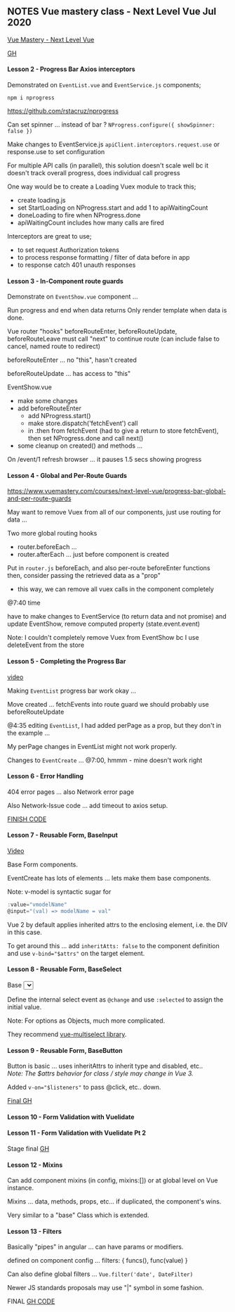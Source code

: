 ## NOTES Vue mastery class - Next Level Vue    Jul 2020

[Vue Mastery - Next Level Vue](https://www.vuemastery.com/courses/next-level-vue/progress-bar-axios-interceptors)

[GH](https://github.com/Code-Pop/real-world-vue/tree/progress-bar-start)

#### Lesson 2 - Progress Bar Axios interceptors

Demonstrated on `EventList.vue` and `EventService.js` components;

`npm i nprogress`

https://github.com/rstacruz/nprogress

Can set spinner ... instead of bar ? 
`NProgress.configure({ showSpinner: false })`

Make changes to EventService.js
`apiClient.interceptors.request.use` or response.use to set configuration

For multiple API calls (in parallel), this solution doesn't scale well
bc it doesn't track overall progress, does individual call progress

One way would be to create a Loading Vuex module to track this;
 * create loading.js
 * set StartLoading on NProgress.start and add 1 to apiWaitingCount
 * doneLoading to fire when NProgress.done
 * apiWaitingCount includes how many calls are fired
 
Interceptors are great to use;
 * to set request Authorization tokens
 * to process response formatting / filter of data before in app
 * to response catch 401 unauth responses
 
 #### Lesson 3 - In-Component route guards
 
 Demonstrate on `EventShow.vue` component ...
 
 Run progress and end when data returns
 Only render template when data is done.
 
 Vue router "hooks"
 beforeRouteEnter, beforeRouteUpdate, beforeRouteLeave
 must call "next" to continue route (can include false to cancel, named route to redirect)
 
 beforeRouteEnter ... no "this", hasn't created
 
 beforeRouteUpdate ... has access to "this"

EventShow.vue
 * make some changes
 * add beforeRouteEnter
    * add NProgress.start()
    * make store.dispatch('fetchEvent') call
    * in .then from fetchEvent (had to give a return to store fetchEvent), then set NProgress.done
    and call next()
 * some cleanup on created() and methods ...
 
 On /event/1 refresh browser ... it pauses 1.5 secs showing progress
 
#### Lesson 4 - Global and Per-Route Guards

https://www.vuemastery.com/courses/next-level-vue/progress-bar-global-and-per-route-guards

May want to remove Vuex from all of our components, just use routing for data ...

Two more global routing hooks
 * router.beforeEach ... 
 * router.afterEach ... just before component is created 

Put in `router.js` beforeEach, and also per-route beforeEnter functions  
then, consider passing the retrieved data as a "prop" 
 * this way, we can remove all vuex calls in the component completely

@7:40 time

have to make changes to EventService (to return data and not promise) and 
update EventShow, remove computed property (state.event.event)

Note:  I couldn't completely remove Vuex from EventShow bc I use deleteEvent from the store

#### Lesson 5 - Completing the Progress Bar

[video](https://www.vuemastery.com/courses/next-level-vue/completing-our-progress-bar)

Making `EventList` progress bar work okay ... 

Move created ... fetchEvents into route guard
we should probably use beforeRouteUpdate

@4:35 editing `EventList`, I had added perPage as a prop, but they 
don't in the example ...

My perPage changes in EventList might not work properly.

Changes to `EventCreate` ... @7:00, hmmm - mine doesn't work right

#### Lesson 6 -  Error Handling

404 error pages ... also Network error page

Also Network-Issue code ... add timeout to axios setup.

[FINISH CODE](https://github.com/Code-Pop/real-world-vue/tree/error-handling-finish)

#### Lesson 7 -  Reusable Form, BaseInput

[Video](https://www.vuemastery.com/courses/next-level-vue/reusable-form-components-baseinput)

Base Form components.

EventCreate has lots of elements ... lets make them base components.

Note:  v-model is syntactic sugar for
```js
:value="vmodelName"
@input="(val) => modelName = val"
```

Vue 2 by default applies inherited attrs to the enclosing element, i.e. the DIV in this case.

To get around this ... add `inheritAtts: false` to the component definition and use `v-bind="$attrs"` on the target element.

#### Lesson 8 -  Reusable Form, BaseSelect

Base <select> component.

Define the internal select event as `@change` and use `:selected` to assign the initial value.

Note:  For options as Objects, much more complicated.  

They recommend [vue-multiselect library](https://vue-multiselect.js.org/).

#### Lesson 9 -  Reusable Form, BaseButton

Button is basic ... uses inheritAttrs to inherit type and disabled, etc..  
_Note: The $attrs behavior for class / style may change in Vue 3._

Added `v-on="$listeners"` to pass @click, etc.. down.

[Final GH](https://github.com/Code-Pop/real-world-vue/releases/tag/baseButton-finish)

#### Lesson 10 - Form Validation with Vuelidate


#### Lesson 11 - Form Validation with Vuelidate Pt 2


Stage final [GH](https://github.com/Code-Pop/real-world-vue/tree/vuelidateP2-finish)


#### Lesson 12 - Mixins

Can add component mixins (in config, mixins:[]) or at 
global level on Vue instance.

Mixins ... data, methods, props, etc... if duplicated, the 
component's wins.

Very similar to a "base" Class which is extended.

#### Lesson 13 - Filters

Basically "pipes" in angular ... can have params or modifiers.

defined on component config ... filters: { funcs(), func(value)  }

Can also define global filters ...
```Vue.filter('date', DateFilter)```

Newer JS standards proposals may use "|" symbol in some fashion.


FINAL [GH CODE](https://github.com/Code-Pop/real-world-vue/tree/filters_FINISH)

 




 
    



